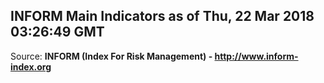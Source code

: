 ## INFORM Main Indicators as of Thu, 22 Mar 2018 03:26:49 GMT

Source: **INFORM (Index For Risk Management) - http://www.inform-index.org**